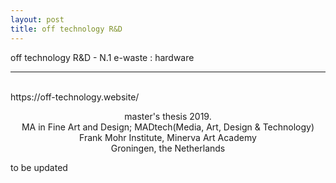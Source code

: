```yaml
---
layout: post
title: off technology R&D
---
```


off technology R&D - N.1 e-waste : hardware

***

<br/>
https://off-technology.website/
<div>
<p align="middle">
master's thesis 2019.
<br/>
MA in Fine Art and Design; MADtech(Media, Art, Design & Technology)
<br/>
Frank Mohr Institute, Minerva Art Academy
<br/>
Groningen, the Netherlands
</p>
</div>

to be updated
